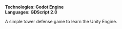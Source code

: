 **Technologies: Godot Engine \
Languages: GDScript 2.0**

A simple tower defense game to learn the Unity Engine.
